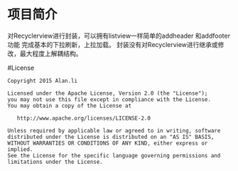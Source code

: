项目简介
=======
对Recyclerview进行封装，可以拥有listview一样简单的addheader 和addfooter 功能
完成基本的下拉刷新，上拉加载。
封装没有对Recyclerview进行继承或修改，最大程度上解耦结构。



#License

    Copyright 2015 Alan.li

    Licensed under the Apache License, Version 2.0 (the "License");
    you may not use this file except in compliance with the License.
    You may obtain a copy of the License at

       http://www.apache.org/licenses/LICENSE-2.0

    Unless required by applicable law or agreed to in writing, software
    distributed under the License is distributed on an "AS IS" BASIS,
    WITHOUT WARRANTIES OR CONDITIONS OF ANY KIND, either express or implied.
    See the License for the specific language governing permissions and
    limitations under the License.
